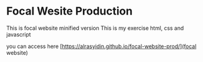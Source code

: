 # Focal Wesite Production

This is focal website minified version
This is my exercise html, css and javascript

you can access here
[https://alrasyidin.github.io/focal-website-prod/](focal website)
